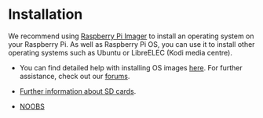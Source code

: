 # Installation

We recommend using [Raspberry Pi Imager](https://www.raspberrypi.org/software/) to install an operating system on your Raspberry Pi. As well as Raspberry Pi OS, you can use it to install other operating systems such as Ubuntu or LibreELEC (Kodi media centre).

* You can find detailed help with installing OS images [here](installing-images/). For further assistance, check out our [forums](https://www.raspberrypi.org/forums/).

* [Further information about SD cards](sd-cards.md).

* [NOOBS](noobs.md)
